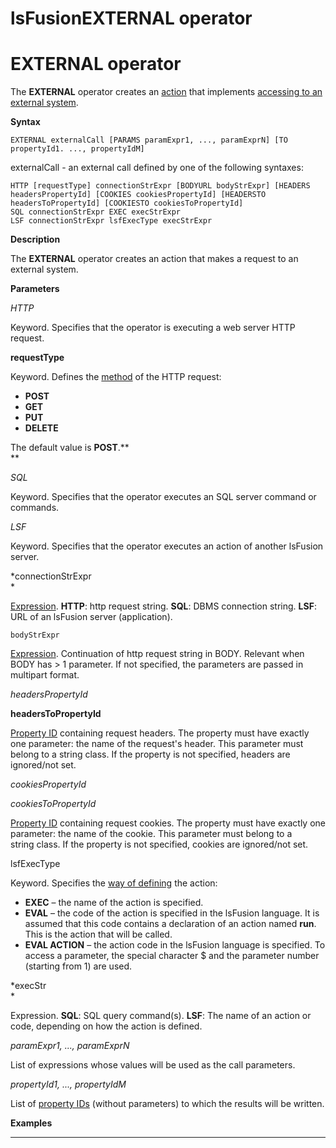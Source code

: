 # lsFusionEXTERNAL operator

# EXTERNAL operator

The **EXTERNAL** operator creates an [action](Actions.md) that implements [accessing to an external system](Access_to_an_external_system_EXTERNAL_.md). 

**Syntax**

    EXTERNAL externalCall [PARAMS paramExpr1, ..., paramExprN] [TO propertyId1. ..., propertyIdM]

externalCall - an external call defined by one of the following syntaxes:

    HTTP [requestType] connectionStrExpr [BODYURL bodyStrExpr] [HEADERS headersPropertyId] [COOKIES cookiesPropertyId] [HEADERSTO headersToPropertyId] [COOKIESTO cookiesToPropertyId]
    SQL connectionStrExpr EXEC execStrExpr
    LSF connectionStrExpr lsfExecType execStrExpr

**Description**

The **EXTERNAL** operator creates an action that makes a request to an external system.

**Parameters**

*HTTP*

Keyword. Specifies that the operator is executing a web server HTTP request.

**requestType**

Keyword. Defines the [method](https://ru.wikipedia.org/wiki/HTTP#%D0%9C%D0%B5%D1%82%D0%BE%D0%B4%D1%8B) of the HTTP request:

-   **POST**
-   **GET**
-   **PUT**
-   **DELETE**

The default value is **POST**.**  
**

*SQL*

Keyword. Specifies that the operator executes an SQL server command or commands.

*LSF*

Keyword. Specifies that the operator executes an action of another lsFusion server.

*connectionStrExpr  
*

[Expression](Expression.md). ****HTTP****: http request string. **SQL**: DBMS connection string. **LSF**: URL of an lsFusion server (application).

    bodyStrExpr

[Expression](Expression.md). Continuation of http request string in BODY. Relevant when BODY has &gt; 1 parameter. If not specified, the parameters are passed in multipart format.

*headersPropertyId*

**headersToPropertyId**

[Property ID](IDs_1573053.html#IDs-propertyid) containing request headers. The property must have exactly one parameter: the name of the request's header. This parameter must belong to a string class. If the property is not specified, headers are ignored/not set.

*cookiesPropertyId*

*cookiesToPropertyId*

[Property ID](IDs_1573053.html#IDs-propertyid) containing request cookies. The property must have exactly one parameter: the name of the cookie. This parameter must belong to a string class. If the property is not specified, cookies are ignored/not set.

lsfExecType

Keyword. Specifies the [way of defining](Access-from-an-external-system_51216539.html#Accessfromanexternalsystem-actiontype) the action:

-   **EXEC** – the name of the action is specified.
-   **EVAL** – the code of the action is specified in the lsFusion language. It is assumed that this code contains a declaration of an action named **run**. This is the action that will be called.
-   **EVAL ACTION** – the action code in the lsFusion language is specified. To access a parameter, the special character $ and the parameter number (starting from 1) are used.

*execStr  
*

Expression. **SQL**: SQL query command(s). **LSF**: The name of an action or code, depending on how the action is defined.

*paramExpr1, ..., paramExprN*

List of expressions whose values will be used as the call parameters.

*propertyId1, ..., propertyIdM*

List of [property IDs](IDs_1573053.html#IDs-id-Синтаксическиеэлементы-propertyid) (without parameters) to which the results will be written.

**Examples**

************************************



  

